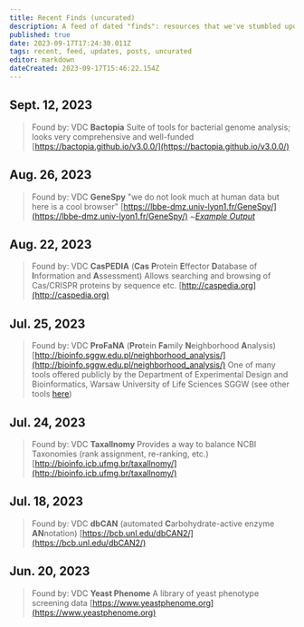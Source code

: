```yaml
---
title: Recent Finds (uncurated)
description: A feed of dated "finds": resources that we've stumbled upon and wanted to share but haven't had time to curate and review them
published: true
date: 2023-09-17T17:24:30.011Z
tags: recent, feed, updates, posts, uncurated
editor: markdown
dateCreated: 2023-09-17T15:46:22.154Z
---
```


## Sept. 12, 2023
>Found by: VDC
**Bactopia**
Suite of tools for bacterial genome analysis; looks very comprehensive and well-funded
[https://bactopia.github.io/v3.0.0/](https://bactopia.github.io/v3.0.0/)


## Aug. 26, 2023
>Found by: VDC
**GeneSpy**
"we do not look much at human data but here is a cool browser"
[https://lbbe-dmz.univ-lyon1.fr/GeneSpy/](https://lbbe-dmz.univ-lyon1.fr/GeneSpy/)
~[*Example Output*](https://genomespy.app/examples/?spec=GENCODE/gencode.json#N4IghgxgLglg9gOwM4gFwG0C6AaESJgA2ApgCJwC2YMyaoAHgPphSMBOccUa6oEAFhwpoQAtgA4QuAA5wUqAMwB2JQDYADOIBMCgL7Y+gyiLGSZctMqXiAjABYAnOt2ZduoA073f0a9e)


## Aug. 22, 2023
>Found by: VDC
**CasPEDIA** (**Cas** **P**rotein **E**ffector **D**atabase of **I**nformation and **A**ssessment)
Allows searching and browsing of Cas/CRISPR proteins by sequence etc.
[http://caspedia.org](http://caspedia.org)


## Jul. 25, 2023
>Found by: VDC
**ProFaNA** (**Pro**tein **Fa**mily **N**eighborhood **A**nalysis)
[http://bioinfo.sggw.edu.pl/neighborhood_analysis/](http://bioinfo.sggw.edu.pl/neighborhood_analysis/)
One of many tools offered publicly by the Department of Experimental Design and Bioinformatics, Warsaw University of Life Sciences SGGW (see other tools [here](http://bioinfo.sggw.edu.pl))


## Jul. 24, 2023
>Found by: VDC
**Taxallnomy**
Provides a way to balance NCBI Taxonomies (rank assignment, re-ranking, etc.)
[http://bioinfo.icb.ufmg.br/taxallnomy/](http://bioinfo.icb.ufmg.br/taxallnomy/)


## Jul. 18, 2023
>Found by: VDC
**dbCAN** (automated **C**arbohydrate-active enzyme **AN**notation)
[https://bcb.unl.edu/dbCAN2/](https://bcb.unl.edu/dbCAN2/)


## Jun. 20, 2023
>Found by: VDC
**Yeast Phenome**
A library of yeast phenotype screening data
[https://www.yeastphenome.org](https://www.yeastphenome.org)

